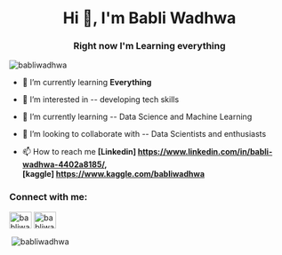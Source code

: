 <h1 align="center">Hi 👋, I'm Babli Wadhwa</h1>
<h3 align="center">Right now I'm Learning everything</h3>

<p align="left"> <img src="https://komarev.com/ghpvc/?username=babliwadhwa&label=Profile%20views&color=0e75b6&style=flat" alt="babliwadhwa" /> </p>

- 🌱 I’m currently learning **Everything**

- 👀 I’m interested in -- developing tech skills

- 🌱 I’m currently learning -- Data Science and Machine Learning

- 💞️ I’m looking to collaborate with -- Data Scientists and enthusiasts

- 📫 How to reach me **[Linkedin] https://www.linkedin.com/in/babli-wadhwa-4402a8185/,    
                       [kaggle] https://www.kaggle.com/babliwadhwa**

<h3 align="left">Connect with me:</h3>
<p align="left">
<a href="https://linkedin.com/in/babliwadhwa" target="blank"><img align="center" src="https://raw.githubusercontent.com/rahuldkjain/github-profile-readme-generator/master/src/images/icons/Social/linked-in-alt.svg" alt="babliwadhwa" height="30" width="40" /></a>
<a href="https://kaggle.com/babliwadhwa" target="blank"><img align="center" src="https://raw.githubusercontent.com/rahuldkjain/github-profile-readme-generator/master/src/images/icons/Social/kaggle.svg" alt="babliwadhwa" height="30" width="40" /></a>
</p>


<p>&nbsp;<img align="center" src="https://github-readme-stats.vercel.app/api?username=babliwadhwa&show_icons=true&locale=en" alt="babliwadhwa" /></p>
